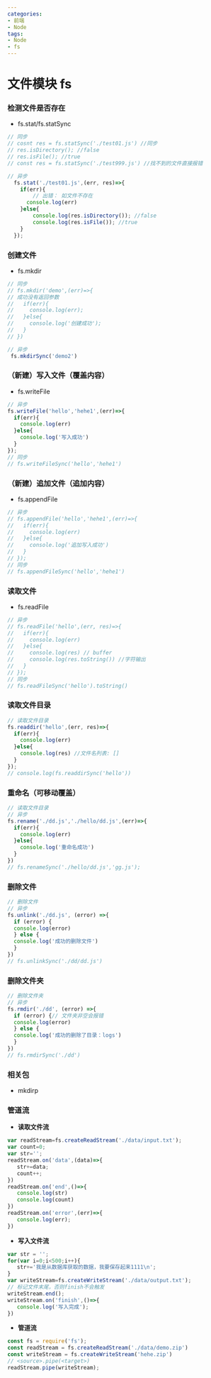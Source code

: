 ```yaml
---
categories: 
- 前端
- Node
tags:
- Node
- fs
---
```

# 文件模块  fs

### **检测文件是否存在**

- fs.stat/fs.statSync
```javascript
// 同步
// cosnt res = fs.statSync('./test01.js') //同步
// res.isDirectory(); //false
// res.isFile(); //true
// const res = fs.statSync('./test999.js') //找不到的文件直接报错

// 异步
  fs.stat('./test01.js',(err, res)=>{
    if(err){
        // 出错： 如文件不存在
      console.log(err)
    }else{
        console.log(res.isDirectory()); //false
        console.log(res.isFile()); //true
    }
  });
```
### 创建文件

- fs.mkdir
```javascript
// 同步
// fs.mkdir('demo',(err)=>{
// 成功没有返回参数
//   if(err){
//     console.log(err);
//   }else{
//     console.log('创建成功');
//   }
// })

// 异步
 fs.mkdirSync('demo2')
```

### （新建）写入文件（覆盖内容）
- fs.writeFile
```javascript
// 异步
fs.writeFile('hello','hehe1',(err)=>{
  if(err){
    console.log(err)
  }else{
    console.log('写入成功')
  }
});
// 同步
// fs.writeFileSync('hello','hehe1')
```
### （新建）追加文件（追加内容）
- fs.appendFile
```javascript
// 异步
// fs.appendFile('hello','hehe1',(err)=>{
//   if(err){
//     console.log(err)
//   }else{
//     console.log('追加写入成功')
//   }
// });
// 同步
// fs.appendFileSync('hello','hehe1')
```
###  读取文件
- fs.readFile
```javascript
// 异步
// fs.readFile('hello',(err, res)=>{
//   if(err){
//     console.log(err)
//   }else{
//     console.log(res) // buffer
//     console.log(res.toString()) //字符输出
//   }
// });
// 同步
// fs.readFileSync('hello').toString()
```
### 读取文件目录

```javascript
// 读取文件目录
fs.readdir('hello',(err, res)=>{
  if(err){
    console.log(err)
  }else{
    console.log(res) //文件名列表: [] 
  }
});
// console.log(fs.readdirSync('hello'))
```
### 重命名（可移动覆盖）

```javascript
// 读取文件目录
// 异步
fs.rename('./dd.js','./hello/dd.js',(err)=>{
  if(err){
    console.log(err)
  }else{
    console.log('重命名成功')
  }
})
// fs.renameSync('./hello/dd.js','gg.js');
```
### 删除文件
```javascript
// 删除文件
// 异步
fs.unlink('./dd.js', (error) =>{
  if (error) {
  console.log(error)
  } else {
  console.log('成功的删除文件')
  }
})
// fs.unlinkSync('./dd/dd.js')
```
### 删除文件夹
```javascript
// 删除文件夹
// 异步
fs.rmdir('./dd', (error) =>{
  if (error) {// 文件夹非空会报错
  console.log(error)
  } else {
  console.log('成功的删除了目录：logs')
  }
})
// fs.rmdirSync('./dd')
```
### 相关包
- mkdirp

### 管道流
 - **读取文件流**

 ```javascript
var readStream=fs.createReadStream('./data/input.txt');
var count=0;
var str='';
readStream.on('data',(data)=>{
    str+=data;
    count++;
})
readStream.on('end',()=>{
    console.log(str)
    console.log(count)
})
readStream.on('error',(err)=>{
    console.log(err);   
})
 ```
 - **写入文件流**

 ```javascript
var str = '';
for(var i=0;i<500;i++){
    str+='我是从数据库获取的数据，我要保存起来1111\n';
}
var writeStream=fs.createWriteStream('./data/output.txt');
// 标记文件末尾，否则finish不会触发
writeStream.end();
writeStream.on('finish',()=>{
    console.log('写入完成');
})
 ```
 - **管道流**

```javascript
const fs = require('fs');
const readStream = fs.createReadStream('./data/demo.zip')
const writeStream = fs.createWriteStream('hehe.zip')
// <source>.pipe(<target>)
readStream.pipe(writeStream);
```

